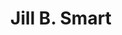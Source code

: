 ---
layout: layouts/profile.liquid
title: Jill B. Smart
id: jill_b_smart
prefix: 
first: Jill
middle: B.
last: Smart
suffix: 
currentTitle: President, Corporate Board Director and Consultant
currentOrg: The National Academy of Human Resources
bio: JILL B. SMART<br /><br />After spending over 33 years at Accenture, Jill retired from the organization and is currently the President of the National Academy of Human Resources (NAHR), the founder and CEO of JBSmart Consulting, LLC. a Director at World Fuel Services, EPAM Systems, AlixPartners, and HireRight, and a member of the Cerity Partners Advisory Board<br /><br />The National Academy of Human Resources is the organization where individuals and institutions of distinction in human resources are recognized for professional achievement by election as a "Fellow of the NAHR". In addition, the NAHR furthers the HR profession through various initiatives including educational programs, research initiatives and scholarships.<br /><br />JBSmart Consulting LLC is focused on consulting and coaching Chief Human Resources Officers and other business leaders on a variety of subject matter areas related to organizational talent and all human resources functions such as organizational design, talent development, leadership development, and HR transformation. <br /><br />Headquartered in Miami, Florida, World Fuel Services (NYSE&#58; INT) is a global energy management company involved in providing energy procurement advisory services, supply fulfillment and transaction and payment management solutions to commercial and industrial customers, principally in the aviation, marine and land transportation industries. World Fuel Services sells fuel and delivers services to its clients at more than 8,000 locations in more than 200 countries and territories worldwide. Jill joined this board in 2021 and sits on the Compensation and Governance Committees.<br /><br />Based in Philadelphia, EPAM Systems, Inc. (NYSE&#58; EPAM), a leading global product development and platform engineering services company, is focused on delivering results through best-in-class software engineering, combined with innovative strategy, consulting and design capabilities. With 25 years of experience in the information technology industry, EPAM’s 28,000 people serve their customers in over 25 countries across North America, Europe, Asia and Australia. Jill joined this board in 2016 and Chairs the Compensation Committee.<br /><br />AlixPartners is a results-driven global management consulting firm that specializes in helping businesses successfully address their most complex and critical challenges. Clients include companies, corporate boards, law firms, investment banks, private equity firms and others. Founded in 1981, AlixPartners is headquartered in New York, and has offices in more than 20 cities around the world. Jill is a representative of strategic investment partner La Caisse de dépôt et placement du Québec (“CDPQ”), which handles the Canadian province’s $308 billion in pension plan and insurance program investments. Jill joined this board in 2018.<br /><br />HireRight (NYSE&#58; HRT)is the market-leading provider of on-demand employment background checks and screening. With clients in over 200 countries and territories, nearly fifty percent of the Fortune 100 use HireRight’s services. Based in Irvine, California HireRight has offices around the globe. Jill joined this board in 2018 and sits on the Audit and Compensation Committees.<br /><br />Based in New York, Cerity Partners is an SEC-registered investment advisor offering independent, comprehensive financial advice to individuals and their families, businesses and their employees, and non-profit organizations. Cerity Partners has been recognized by The Financial Times, Forbes, Worth, Investment News, and Private Asset Management as one of the leading and/or fastest growing independent wealth managers in the United States. Jill joined this board in 2018.<br /><br />Jill retired from Accenture in 2014. At the time of her retirement, she had been Accenture's Chief Human Resources Officer for 10 years, with overall responsibility for the full employee lifecycle of all Accenture people globally, including resource planning, recruitment, on-boarding, training and development, staffing and deployment, performance management, engagement and retention, succession planning and transitions. She was also a member of Accenture's Global Management Committee.<br /><br />Under Jill’s leadership, Accenture’s global headcount grew from 100,000 to 289,000, with offices and operations in more than 200 cities in 56 countries. Jill delivered for Accenture during periods of explosive growth, often hiring more than 5,000 people per month, and also successfully navigated a major economic contraction. In addition, Jill oversaw a comprehensive shift in Accenture’s talent strategy to focus on emerging markets.<br /><br />To better support Accenture’s dramatic growth and evolution, Jill transformed the HR function—improving HR’s agility at changing with the business, boosting the efficiency of HR’s processes, and enhancing the career experience of HR practitioners—while also reducing cost.<br /><br />Before being appointed chief human resources officer in September 2004, Jill was Managing Director of HR delivery, which entailed overall responsibility for human resources operations and people development. From 2000 until 2003, she was head of the company's People Enablement business practice, which included training and knowledge management.<br /><br />Prior to assuming HR management roles, Jill spent most of her career at Accenture leading business integration consulting work for clients in the financial services, federal and state government, transportation and health services industries. Her client experience focused primarily on integrating strategy, technology business processes, functional applications and human performance components to lead clients through major change initiatives.<br /><br />From 2017 through 2019, Jill was an Advisory Board member of JB Training Solutions, a Chicago-based learning and development company that develops employees throughout their entire life cycle - from entering the workforce all the way to succeeding as an executive, through training programs that build stronger leaders, powerful communicators, and exceptional employees in a multigenerational workforce.<br /><br />From 2015 until its sale in 2018 Jill was on the board of Alexander Mann Solutions (AMS). Based in London, AMS helps companies and individuals fulfill their potential through talent acquisition and management, providing solutions across the entire talent life cycle—from strategic workforce planning and employer branding, to assessment and selection, to on-boarding and employee engagement.<br /><br />Jill is a Fellow and Director of the National Academy of Human Resources, a Fellow of the Human Resources Policy Institute (HRPI), a member of the Peer Roundtable for CHROs (PRT), a member of the G100 Talent Consortium Advisory Board, and has been a Director of the HR Policy Association (HRPA). Jill has been an active member of HR50 and the RBL Institute. <br /><br />Jill is and has been very involved at the University of Illinois. She held a six-year gubernatorial appointment on the Board of Trustees of the University of Illinois system from 2015 until 2020, is on the board and has been a Director and Officer of the Alumni Association, is on the Gies College of Business Dean’s Business Council (and has served as the Council’s Chair) and serves on the board of the University’s Chicago Athletic Association Board. She has served as an adjunct faculty member and has been on the Advisory Council of Illinois Business Consulting (IBC). <br /><br />Jill is also a guest faculty member of the University of Michigan Ross School of Business Global Human Resources Executive Program and several Historically Black Colleges and Universities (HBCUs).<br /><br />Jill is a Trustee of Chicago's Goodman Theatre, and is active in The Chicago Network. She has also been on the Board of Fenwick High School.<br /><br />Jill received an MBA from the University of Chicago and a bachelor's degree in business administration from the University of Illinois. <br /><br />Contact information&#58;<br /><br />jillbsmart@outlook.com<br /><br />Top of Form<br /><br />www.linkedin.com/in/jillbsmart
linkedin: https://www.linkedin.com/in/jillbsmart
tiktok: 
twitter: 
aboutme: 
insta: 
orgURL: https://www.nationalacademyhr.org/
snapchat: 
personalURL: 
smallHeadshotURL: assets/images/headshots/Cerity%20Jill%202%20Web%20Resolution_converted_scaled.avif
originalHeadshotURL: assets/images/headshots/Cerity%20Jill%202%20Web%20Resolution_converted_scaled.avif
tags-experience: 
 - HR / Human Resources
 - Global
 - HR / Human Resources
 - International
 - Mergers & Acquisitions
 - P&L&#58; $0-$500M
 - Public Companies
 - Transformational and Growth
tags-current-industries: 
 - Consulting
 - Professional and Business Services
tags-current-position: 
 - President
tags-past-industries: 
 - Consulting
 - Corporate Directorships
 - Professional and Business Services
tags-past-position: 
 - CHRO / Chief Human Resources Officer
 - EVP / Executive Vice President
 - Partner
tags-current-board-service: 
    - Corporate Private
    - Corporate Public
    - Nonprofit
tags-past-board-service: 
    - Corporate Private
    - Nonprofit
boards-current-corporate-private: 
 - AlixPartners, Director
 - Cerity Partners, Advisory
boards-current-corporate-public: 
 - EPAM, Director
 - HireRight, Director
 - World Fuel Services, Director
boards-current-nonprofit: 
 - The Goodman Theater, Trustee, Executive Committee
 - University of Illinois Gies College of Business, Advisor
boards-current-privateequity: 
boards-current-spac: 
boards-current-vc: 
boards-past-corporate-private: 
 - Alexander Mann Solutions, Director
boards-past-corporate-public: 
boards-past-nonprofit: 
 - University of Illinois System, Trustee
 - United Way of Chicago, Director
boards-past-privateequity: 
boards-past-spac: 
boards-past-vc: 
---